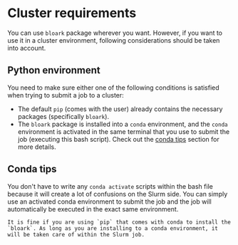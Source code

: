 # Cluster requirements

You can use `bloark` package wherever you want. However, if you want to use it in a cluster environment, following considerations should be taken into account.

## Python environment

You need to make sure either one of the following conditions is satisfied when trying to submit a job to a cluster:
- The default `pip` (comes with the user) already contains the necessary packages (specifically `bloark`).
- The `bloark` package is installed into a `conda` environment, and the `conda` environment is activated in the same terminal that you use to submit the job (executing this bash script). Check out the [conda tips](#conda-tips) section for more details.

## Conda tips

You don't have to write any `conda activate` scripts within the bash file because it will create a lot of confusions on the Slurm side. You can simply use an activated conda environment to submit the job and the job will automatically be executed in the exact same environment.

```{note}
It is fine if you are using `pip` that comes with conda to install the `bloark`. As long as you are installing to a conda environment, it will be taken care of within the Slurm job.
```